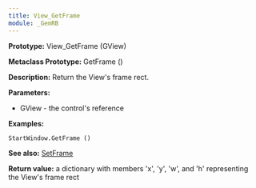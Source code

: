 ```yaml
---
title: View_GetFrame
module: _GemRB
---
```


**Prototype:** View_GetFrame (GView)

**Metaclass Prototype:** GetFrame ()

**Description:** Return the View's frame rect.

**Parameters:** 
  * GView - the control's reference

**Examples:**

    StartWindow.GetFrame ()

**See also:** [SetFrame](SetFrame.md)

**Return value:** a dictionary with members 'x', 'y', 'w', and 'h' representing the View's frame rect

